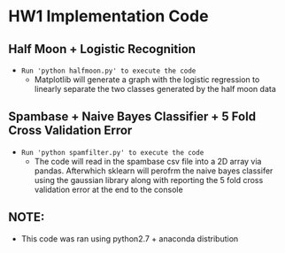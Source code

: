 # HW1 Implementation Code

## Half Moon + Logistic Recognition 
- ``` Run 'python halfmoon.py' to execute the code ```
  - Matplotlib will generate a graph with the logistic regression to linearly separate the two classes generated by the half moon data

## Spambase + Naive Bayes Classifier + 5 Fold Cross Validation Error
- ``` Run 'python spamfilter.py' to execute the code ```
  - The code will read in the spambase csv file into a 2D array via pandas. Afterwhich sklearn will perofrm the naive bayes classifer using the gaussian library along with reporting the 5 fold cross validation error at the end to the console

## NOTE:
- This code was ran using python2.7 + anaconda distribution
